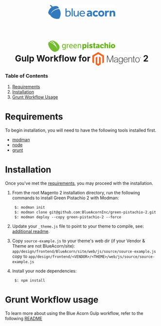 <!--
/**
 * @package     BlueAcorn/GreenPistachio2
 * @version     2.0.1
 * @author      Blue Acorn, LLC. <code@blueacorn.com>
 * @author      Greg Harvell <greg@blueacorn.com>
 * @copyright   Copyright © 2018 Blue Acorn, LLC.
 */
-->
<p align="center"><img src=".readme/logo.png" width="220" height="46" alt="Blue Acorn" align="center" /></p>

<br/>

<h1 align="center"><img src=".readme/gp-logo.png" width="220" height="38" alt="Green Pistachio" valign="middle" /> <br>Gulp Workflow for <img src=".readme/magento-logo.png" width="160" height="46" alt="Magento" valign="middle" /> 2</h1>


### Table of Contents

1. [Requirements](#requirements)
2. [Installation](#installation)
3. [Grunt Workflow Usage](#grunt-workflow-usage)

# Requirements

To begin installation, you will need to have the following tools installed first.

* [modman](https://github.com/colinmollenhour/modman)
* [node](https://nodejs.org/en/)
* [grunt](https://gruntjs.com/)

# Installation

Once you've met the [requirements](#requirements), you may proceed with the installation.  

1. From the root Magento 2 installation directory, run the following commands to install Green Pistachio 2 with Modman:

        $: modman init
        $: modman clone git@github.com:BlueAcornInc/green-pistachio-2.git
        $: modman deploy --copy green-pistachio-2 --force

2. Update your `_theme.js` file to point to your theme to compile, see: [additional readme](blueacornui/README.md).

3. Copy `source-example.js` to your theme's web dir (if your Vendor & Theme are not BlueAcorn/site):
`app/design/frontend/BlueAcorn/site/web/js/source/source-example.js` copy to `app/design/frontend/<VENDOR>/<THEME>/web/js/source/source-example.js`

4. Install your node dependencies:

		$: npm install

# Grunt Workflow usage

To learn more about using the Blue Acorn Gulp workflow, refer to the following [README](blueacornui/README.md)
